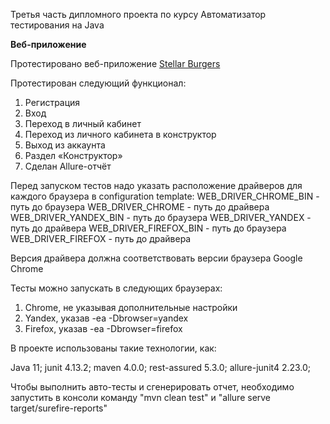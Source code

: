 Третья часть дипломного проекта по курсу Автоматизатор тестирования на Java

**Веб-приложение**

Протестировано веб-приложение [Stellar Burgers](https://stellarburgers.nomoreparties.site/)

Протестирован следующий функционал:
1. Регистрация
2. Вход
3. Переход в личный кабинет
4. Переход из личного кабинета в конструктор
5. Выход из аккаунта
6. Раздел «Конструктор»
7. Сделан Allure-отчёт


Перед запуском тестов надо указать расположение драйверов для каждого браузера в configuration template:
WEB_DRIVER_CHROME_BIN - путь до браузера
WEB_DRIVER_CHROME - путь до драйвера
WEB_DRIVER_YANDEX_BIN - путь до браузера
WEB_DRIVER_YANDEX - путь до драйвера
WEB_DRIVER_FIREFOX_BIN - путь до браузера
WEB_DRIVER_FIREFOX - путь до драйвера

Версия драйвера должна соответствовать версии браузера Google Chrome

Тесты можно запускать в следующих браузерах:
1. Chrome, не указывая дополнительные настройки
2. Yandex, указав -ea -Dbrowser=yandex
3. Firefox, указав -ea -Dbrowser=firefox

В проекте использованы такие технологии, как:

Java 11;
junit 4.13.2;
maven 4.0.0;
rest-assured 5.3.0;
allure-junit4 2.23.0;

Чтобы выполнить авто-тесты и сгенерировать отчет, необходимо запустить в консоли команду "mvn clean test" и "allure serve target/surefire-reports"
